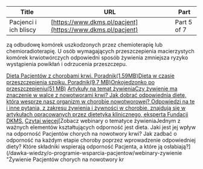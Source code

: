 | **Title**       | **URL**           | **Part**              |
|-----------------|-------------------|-----------------------|
| Pacjenci i ich bliscy         | [https://www.dkms.pl/pacjent](https://www.dkms.pl/pacjent)    | Part 5 of 7          |

zą odbudowę komórek uszkodzonych przez chemioterapię lub chemioradioterapię. U osób wymagających przeszczepienia macierzystych komórek krwiotwórczych odpowiedni sposób żywienia zmniejsza ryzyko wystąpienia powikłań i odrzucenia przeszczepu.


[Dieta Pacjentów z chorobami krwi. Poradnik(1\.59MB)](https://assets-eu-01.kc-usercontent.com:443/bed48093-082e-0109-4b5f-7bdadab5eedd/08f5870a-ce0f-426f-b206-a192fb8d7a85/poradnik_zywieniowy_dla_pacjentow_hematoonkologicznych_08.06.2020.pdf)[Dieta w czasie przeszczepienia szpiku. Poradnik(9,7 MB)](https://assets-eu-01.kc-usercontent.com:443/bed48093-082e-0109-4b5f-7bdadab5eedd/11a0d865-2b32-4846-b9f5-8a96e7804341/poradnik%20dietetyczny%20WEB.pdf)[Onkojedzonko po przeszczepieniu(51 MB)](https://assets-eu-01.kc-usercontent.com:443/bed48093-082e-0109-4b5f-7bdadab5eedd/26fb19bb-c699-44b0-a405-557175087fe1/iskierka_jedz_ONKO_3_wersja_elektro_593504977d%20%281%29.pdf)
[Artykuły na temat żywieniaCzy żywienie ma znaczenie w walce z nowotworami krwi? Jak dobrać odpowiednią dietę, która wesprze nasz organizm w chorobie nowotworowej? Odpowiedzi na te i inne pytania, z zakresu żywienia i żywności w chorobie, znajdują się w artykułach opracowanych przez dietetyka klinicznego, eksperta Fundacji DKMS.](/dawka-wiedzy/o-programie-wsparcia-pacjentow/zasady-odzywiania-dla-osob-chorujacych-na-nowotwory-krwi "Dieta przy nowotworze krwi - zasady odżywiania") [Czytaj więcej](/dawka-wiedzy/o-programie-wsparcia-pacjentow/zasady-odzywiania-dla-osob-chorujacych-na-nowotwory-krwi "Dieta przy nowotworze krwi - zasady odżywiania")[Zobacz webinary o tematyce żywieniaJednym z ważnych elementów kształtujących odporność jest dieta. Jaki jest jej wpływ na odporność Pacjentów chorych na nowotwory krwi? Jak zadbać o odporność na każdym etapie choroby poprzez wprowadzenie odpowiedniej diety? Które składniki wspierają odporność Pacjenta, a które ją osłabiają?](/dawka-wiedzy/o-programie-wsparcia-pacjentow/webinary-zywienie "Żywienie Pacjentów chorych na nowotwory kr